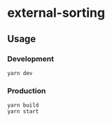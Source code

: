 # external-sorting

## Usage

### Development

```console
yarn dev
```

### Production

```console
yarn build
yarn start
```
